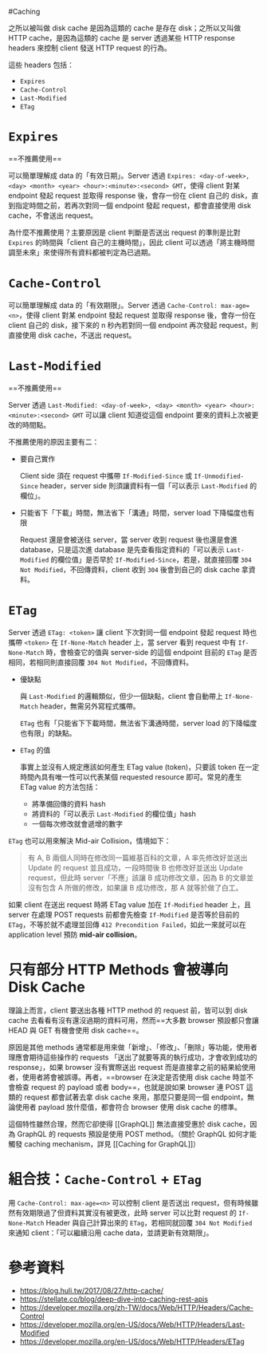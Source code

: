 #Caching

之所以被叫做 disk cache 是因為這類的 cache 是存在 disk；之所以又叫做 HTTP cache，是因為這類的 cache 是 server 透過某些 HTTP response headers 來控制 client 發送 HTTP request 的行為。

這些 headers 包括：

- `Expires`
- `Cache-Control`
- `Last-Modified`
- `ETag`

# `Expires`

==不推薦使用==

可以簡單理解成 data 的「有效日期」。Server 透過 `Expires: <day-of-week>, <day> <month> <year> <hour>:<minute>:<second> GMT`，使得 client 對某 endpoint 發起 request 並取得 response 後，會存一份在 client 自己的 disk，直到指定時間之前，若再次對同一個 endpoint 發起 request，都會直接使用 disk cache，不會送出 request。

為什麼不推薦使用？主要原因是 client 判斷是否送出 request 的準則是比對 `Expires` 的時間與「client 自己的主機時間」，因此 client 可以透過「將主機時間調至未來」來使得所有資料都被判定為已過期。

# `Cache-Control`

可以簡單理解成 data 的「有效期限」。Server 透過 `Cache-Control: max-age=<n>`，使得 client 對某 endpoint 發起 request 並取得 response 後，會存一份在 client 自己的 disk，接下來的 n 秒內若對同一個 endpoint 再次發起 request，則直接使用 disk cache，不送出 request。

# `Last-Modified`

==不推薦使用==

Server 透過 `Last-Modified: <day-of-week>, <day> <month> <year> <hour>:<minute>:<second> GMT` 可以讓 client 知道從這個 endpoint 要來的資料上次被更改的時間點。

不推薦使用的原因主要有二：

- 要自己實作

    Client side 須在 request 中攜帶 `If-Modified-Since` 或 `If-Unmodified-Since` header，server side 則須讓資料有一個「可以表示 `Last-Modified` 的欄位」。

- 只能省下「下載」時間，無法省下「溝通」時間，server load 下降幅度也有限

    Request 還是會被送往 server，當 server 收到 request 後也還是會進 database，只是這次進 database 是先查看指定資料的「可以表示 `Last-Modified` 的欄位值」是否早於 `If-Modified-Since`，若是，就直接回覆 `304 Not Modified`，不回傳資料，client 收到 `304` 後會到自己的 disk cache 拿資料。

# `ETag`

Server 透過 `ETag: <token>` 讓 client 下次對同一個 endpoint 發起 request 時也攜帶 `<token>` 在 `If-None-Match` header 上，當 server 看到 request 中有 `If-None-Match` 時，會檢查它的值與 server-side 的這個 endpoint 目前的 `ETag` 是否相同，若相同則直接回覆 `304 Not Modified`，不回傳資料。

- 優缺點

    與 `Last-Modified` 的邏輯類似，但少一個缺點，client 會自動帶上 `If-None-Match` header，無需另外寫程式攜帶。

    `ETag` 也有「只能省下下載時間，無法省下溝通時間，server load 的下降幅度也有限」的缺點。

- `ETag` 的值

    事實上並沒有人規定應該如何產生 ETag value (token)，只要該 token 在一定時間內具有唯一性可以代表某個 requested resource 即可。常見的產生 ETag value 的方法包括：

    - 將準備回傳的資料 hash
    - 將資料的「可以表示 `Last-Modified` 的欄位值」hash
    - 一個每次修改就會遞增的數字

`ETag` 也可以用來解決 Mid-air Collision，情境如下：

>有 A, B 兩個人同時在修改同一篇維基百科的文章，A 率先修改好並送出 Update 的 request 並且成功，一段時間後 B 也修改好並送出 Update request，但此時 server「不應」該讓 B 成功修改文章，因為 B 的文章並沒有包含 A 所做的修改，如果讓 B 成功修改，那 A 就等於做了白工。

如果 client 在送出 request 時將 ETag value 加在 `If-Modified` header 上，且 server 在處理 POST requests 前都會先檢查 `If-Modified` 是否等於目前的 `ETag`，不等於就不處理並回傳 `412 Precondition Failed`，如此一來就可以在 application level 預防 **mid-air collision**。

# 只有部分 HTTP Methods 會被導向 Disk Cache

理論上而言，client 要送出各種 HTTP method 的 request 前，皆可以到 disk cache 去看看有沒有還沒過期的資料可用，然而==大多數 browser 預設都只會讓 HEAD 與 GET 有機會使用 disk cache==。

原因是其他 methods 通常都是用來做「新增」、「修改」、「刪除」等功能，使用者理應會期待這些操作的 requests 「送出了就要等真的執行成功，才會收到成功的 response」，如果 browser 沒有實際送出 request 而是直接拿之前的結果給使用者，使用者將會被誤導。再者，==browser 在決定是否使用 disk cache 時並不會檢查 request 的 payload 或者 body==，也就是說如果 browser 連 POST 這類的 request 都會試著去拿 disk cache 來用，那麼只要是同一個 endpoint，無論使用者 payload 放什麼值，都會符合 browser 使用 disk cache 的標準。

這個特性雖然合理，然而它卻使得 [[GraphQL]] 無法直接受惠於 disk cache，因為 GraphQL 的 requests 預設是使用 POST method。（關於 GraphQL 如何才能觸發 caching mechanism，詳見 [[Caching for GraphQL]]）

# 組合技：`Cache-Control` + `ETag`

用 `Cache-Control: max-age=<n>` 可以控制 client 是否送出 request，但有時候雖然有效期限過了但資料其實沒有被更改，此時 server 可以比對 request 的 `If-None-Match` Header 與自己計算出來的 `ETag`，若相同就回覆 `304 Not Modified` 來通知 client：「可以繼續沿用 cache data，並請更新有效期限」。

# 參考資料

- <https://blog.huli.tw/2017/08/27/http-cache/>
- <https://stellate.co/blog/deep-dive-into-caching-rest-apis>
- <https://developer.mozilla.org/zh-TW/docs/Web/HTTP/Headers/Cache-Control>
- <https://developer.mozilla.org/en-US/docs/Web/HTTP/Headers/Last-Modified>
- <https://developer.mozilla.org/en-US/docs/Web/HTTP/Headers/ETag>
